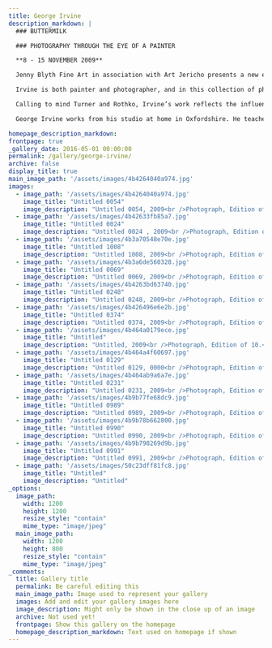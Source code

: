 ```yaml
---
title: George Irvine
description_markdown: |
  ### BUTTERMILK

  ### PHOTOGRAPHY THROUGH THE EYE OF A PAINTER

  **8 - 15 NOVEMBER 2009**

  Jenny Blyth Fine Art in association with Art Jericho presents a new exhibition of photography by GEORGE IRVINE.

  Irvine is both painter and photographer, and in this collection of photographs, selected from over 25,000 amassed over a period of five years, he invites us to explore through the eye of a Painter. BUTTERMILK springs from the rural beauty that surrounds Irvine in idyllic English countryside. Focusing on the trappings and fixtures of a working farm that catch his eye, Irvine transforms found objects to infer landscape which he brings to life through composition, light and colour. Thus, an iced trough turned upside down creates a waterfall with swirling pool, and the underside of a fibreglass boat morphs to cliffs and high skies.

  Calling to mind Turner and Rothko, Irvine’s work reflects the influences that have inspired him. He studied Painting at the Slade with Euan Uglow and Bruce Mclean - apparent in the dynamic energy and sheer celebration of colour that Irvine achieves in his compositions.

  George Irvine works from his studio at home in Oxfordshire. He teaches Fine Art at Stowe School where, this year, his students achieved the best results for Art in the country.

homepage_description_markdown: 
frontpage: true
_gallery_date: 2016-05-01 00:00:00
permalink: /gallery/george-irvine/
archive: false
display_title: true
main_image_path: '/assets/images/4b4264040a974.jpg'
images:
  - image_path: '/assets/images/4b4264040a974.jpg'
    image_title: "Untitled 0054"
    image_description: "Untitled 0054, 2009<br />Photograph, Edition of 5.<br />A1<br />&amp;pound;500 framed"
  - image_path: '/assets/images/4b42633fb85a7.jpg'
    image_title: "Untitled 0024"
    image_description: "Untitled 0024 , 2009<br />Photograph, Edition of 10<br />&amp;pound;500 framed"
  - image_path: '/assets/images/4b3a70548e70e.jpg'
    image_title: "Untitled 1008"
    image_description: "Untitled 1008, 2009<br />Photograph, Edition of 5.<br />A1 (594 x 841 cm)<br />&amp;pound;500 framed"
  - image_path: '/assets/images/4b3a6de560328.jpg'
    image_title: "Untitled 0069"
    image_description: "Untitled 0069, 2009<br />Photograph, Edition of 10<br />A1<br />&amp;pound;500 framed"
  - image_path: '/assets/images/4b4263bd63740.jpg'
    image_title: "Untitled 0248"
    image_description: "Untitled 0248, 2009<br />Photograph, Edition of 10<br />A1<br />&amp;pound;500 framed"
  - image_path: '/assets/images/4b426496e6e2b.jpg'
    image_title: "Untitled 0374"
    image_description: "Untitled 0374, 2009<br />Photograph, Edition of 10.<br />A1<br />&amp;pound;500 framed"
  - image_path: '/assets/images/4b464a0179ece.jpg'
    image_title: "Untitled"
    image_description: "Untitled, 2009<br />Photograph, Edition of 10.<br />A2<br />&amp;pound;325 framed"
  - image_path: '/assets/images/4b464a4f60697.jpg'
    image_title: "Untitled 0129"
    image_description: "Untitled 0129, 0000<br />Photograph, Edition of 10.<br />A2<br />&amp;pound;295 framed"
  - image_path: '/assets/images/4b464ab9a6a7e.jpg'
    image_title: "Untitled 0231"
    image_description: "Untitled 0231, 2009<br />Photograph, Edition of 10<br />A1<br />&amp;pound;400"
  - image_path: '/assets/images/4b9b77fe68dc9.jpg'
    image_title: "Untitled 0989"
    image_description: "Untitled 0989, 2009<br />Photograph, Edition of 5.<br />&amp;Acirc;&amp;pound;500"
  - image_path: '/assets/images/4b9b78b662800.jpg'
    image_title: "Untitled 0990"
    image_description: "Untitled 0990, 2009<br />Photograph, Edition of 5.<br />&amp;Acirc;&amp;pound;500 (framed)"
  - image_path: '/assets/images/4b9b798269d9b.jpg'
    image_title: "Untitled 0991"
    image_description: "Untitled 0991, 2009<br />Photograph, Edition of 5.<br />&amp;Acirc;&amp;pound;500 framed"
  - image_path: '/assets/images/50c23dff81fc8.jpg'
    image_title: "Untitled"
    image_description: "Untitled"
_options:
  image_path:
    width: 1200
    height: 1200
    resize_style: "contain"
    mime_type: "image/jpeg"
  main_image_path:
    width: 1200
    height: 800
    resize_style: "contain"
    mime_type: "image/jpeg"
_comments:
  title: Gallery title
  permalink: Be careful editing this
  main_image_path: Image used to represent your gallery
  images: Add and edit your gallery images here
  image_description: Might only be shown in the close up of an image
  archive: Not used yet!
  frontpage: Show this gallery on the homepage
  homepage_description_markdown: Text used on homepage if shown
---
```


